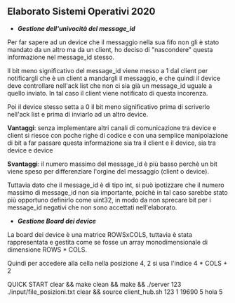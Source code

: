 ## Elaborato Sistemi Operativi 2020

-  ***Gestione dell'univocità del message_id***

Per far sapere ad un device che il messaggio nella sua fifo non gli è stato mandato da un altro ma da un client, ho deciso di "nascondere" questa informazione nel message_id stesso.

Il bit meno significativo del message_id viene messo a 1 dal client per notificargli che è un client a mandargli il messaggio, e che quindi il device deve controllare nell'ack list che non ci sia già un message_id uguale a quello inviato. In tal caso il client viene notificato di questa incorenza.

Poi il device stesso setta a 0 il bit meno significativo prima di scriverlo nell'ack list e prima di inviarlo ad un altro device.

**Vantaggi**: senza implementare altri canali di comunicazione tra device e client si riesce con poche righe di codice e con una semplice manipolazione di bit a far passare questa informazione sia tra il client e il device, sia tra device e device

**Svantaggi**: il numero massimo del message_id è più basso perchè un bit viene speso per differenziare l'orgine del messaggio (client o device). 

Tuttavia dato che il message_id è di tipo int, si può ipotizzare che il numero massimo di message_id non sia importante, poichè in tal caso sarebbe stato più opportuno definirlo come uint32, in modo da non sprecare bit per i message_id negativi che non sono accettati nell'elaborato.  

- ***Gestione Board dei device***

La board dei device è una matrice ROWSxCOLS, tuttavia è stata rappresentata e gestita come se fosse un array monodimensionale di dimensione ROWS * COLS. 

Quindi per accedere alla cella nella posizione 4, 2 si usa l'indice 4 * COLS + 2
    
QUICK START
clear && make clean && make && ./server 123 ./input/file_posizioni.txt
clear && source client_hub.sh 123 1 19690 5 hola 5